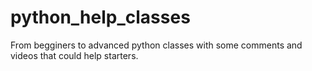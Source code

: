 # python_help_classes
From begginers to advanced
python classes with some comments and videos that could help starters.
